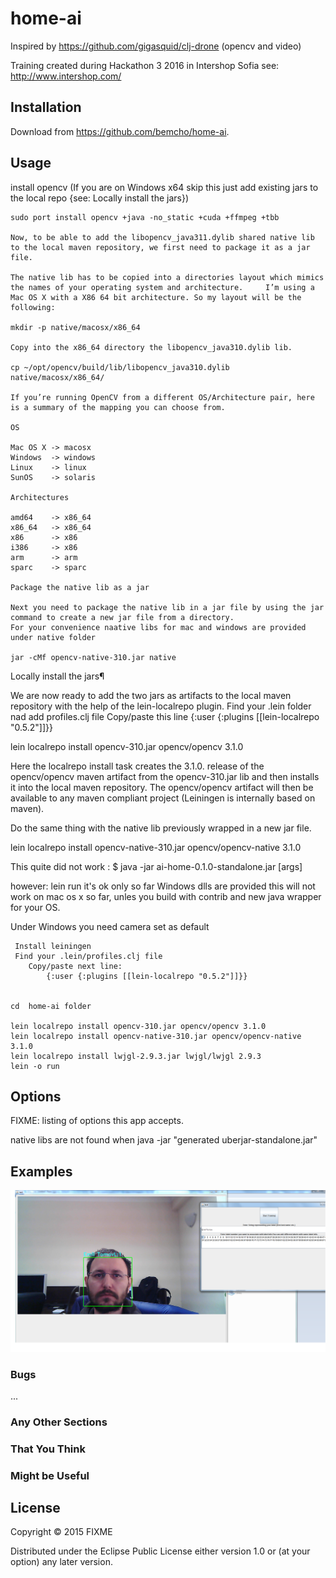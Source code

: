 # home-ai

Inspired by https://github.com/gigasquid/clj-drone (opencv and video)

Training created during Hackathon 3 2016 in Intershop Sofia see: http://www.intershop.com/

## Installation

Download from https://github.com/bemcho/home-ai.

## Usage
   install opencv (If you are on Windows x64 skip this just add existing jars to the local repo {see: Locally install the jars})

    sudo port install opencv +java -no_static +cuda +ffmpeg +tbb

    Now, to be able to add the libopencv_java311.dylib shared native lib to the local maven repository, we first need to package it as a jar file.

    The native lib has to be copied into a directories layout which mimics the names of your operating system and architecture.     I’m using a Mac OS X with a X86 64 bit architecture. So my layout will be the following:

    mkdir -p native/macosx/x86_64

    Copy into the x86_64 directory the libopencv_java310.dylib lib.

    cp ~/opt/opencv/build/lib/libopencv_java310.dylib native/macosx/x86_64/

    If you’re running OpenCV from a different OS/Architecture pair, here is a summary of the mapping you can choose from.

    OS

    Mac OS X -> macosx
    Windows  -> windows
    Linux    -> linux
    SunOS    -> solaris

    Architectures

    amd64    -> x86_64
    x86_64   -> x86_64
    x86      -> x86
    i386     -> x86
    arm      -> arm
    sparc    -> sparc

    Package the native lib as a jar

    Next you need to package the native lib in a jar file by using the jar command to create a new jar file from a directory.
    For your convenience naative libs for mac and windows are provided under native folder
    
    jar -cMf opencv-native-310.jar native



Locally install the jars¶

We are now ready to add the two jars as artifacts to the local maven repository with the help of the lein-localrepo plugin.
Find your .lein folder nad add profiles.clj file
Copy/paste this line {:user {:plugins [[lein-localrepo "0.5.2"]]}}

lein localrepo install opencv-310.jar opencv/opencv 3.1.0

Here the localrepo install task creates the 3.1.0. release of the opencv/opencv maven artifact from the opencv-310.jar lib and then installs it into the local maven repository. The opencv/opencv artifact will then be available to any maven compliant project (Leiningen is internally based on maven).

Do the same thing with the native lib previously wrapped in a new jar file.

lein localrepo install opencv-native-310.jar opencv/opencv-native 3.1.0

   
  
   This quite did not work :
   $ java -jar ai-home-0.1.0-standalone.jar [args]
   
   however:
   lein run  it's ok only so far Windows dlls are provided this will not work on mac os x so far, unles you build with contrib and new java wrapper for your OS.
   
  
   Under Windows you need camera set as default
   
     Install leiningen
	 Find your .lein/profiles.clj file
    	Copy/paste next line: 
	        {:user {:plugins [[lein-localrepo "0.5.2"]]}}
	        

	cd  home-ai folder 
	
	lein localrepo install opencv-310.jar opencv/opencv 3.1.0
	lein localrepo install opencv-native-310.jar opencv/opencv-native 3.1.0
	lein localrepo install lwjgl-2.9.3.jar lwjgl/lwjgl 2.9.3
	lein -o run	
	
## Options

FIXME: listing of options this app accepts.

native libs are not found when java -jar "generated uberjar-standalone.jar"

## Examples

![alt tag](https://github.com/bemcho/home-ai/blob/master/training-detect.png)

### Bugs

...

### Any Other Sections
### That You Think
### Might be Useful

## License

Copyright © 2015 FIXME

Distributed under the Eclipse Public License either version 1.0 or (at
your option) any later version.
